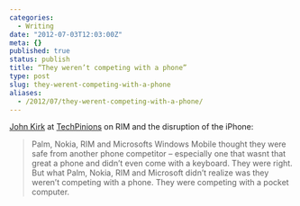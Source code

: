 ```yaml
---
categories:
  - Writing
date: "2012-07-03T12:03:00Z"
meta: {}
published: true
status: publish
title: “They weren’t competing with a phone”
type: post
slug: they-werent-competing-with-a-phone
aliases:
  - /2012/07/they-werent-competing-with-a-phone/
---
```

<p><a href="http://techpinions.com/author/johnkirk">John Kirk</a> at <a href="http://techpinions.com/">TechPinions</a> on RIM and the disruption of the iPhone:</p>
<blockquote><p>Palm, Nokia, RIM and Microsofts Windows Mobile thought they were safe from another phone competitor – especially one that wasnt that great a phone and didn’t even come with a keyboard. They were right. But what Palm, Nokia, RIM and Microsoft didn’t realize was they weren’t competing with a phone. They were competing with a pocket computer.</p></blockquote>
